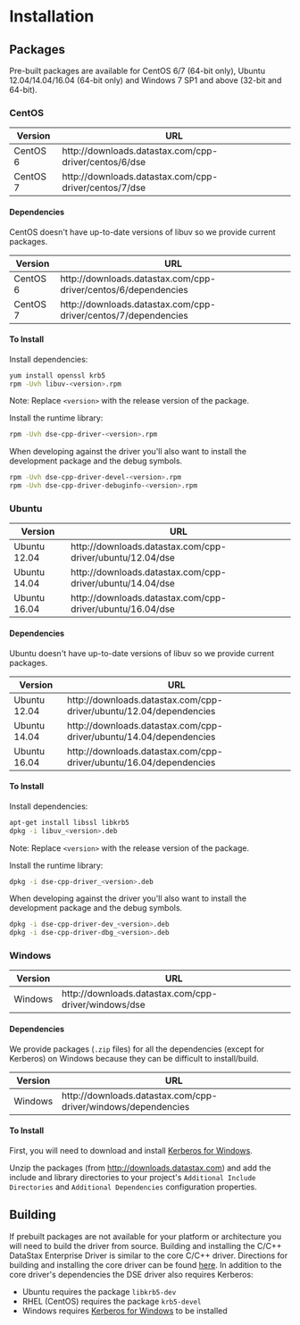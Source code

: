 # Installation

## Packages

Pre-built packages are available for CentOS 6/7 (64-bit only), Ubuntu
12.04/14.04/16.04 (64-bit only) and Windows 7 SP1 and above (32-bit and 64-bit).

### CentOS

<table class="table table-striped table-hover table-condensed">
  <thead>
    <tr>
      <th>Version</th>
      <th>URL</th>
    </tr>
  </thead>
  <tbody>
    <tr>
      <td>CentOS 6</td>
      <td>http://downloads.datastax.com/cpp-driver/centos/6/dse</td>
    </tr>
    <tr>
      <td>CentOS 7</td>
      <td>http://downloads.datastax.com/cpp-driver/centos/7/dse</td>
    </tr>
  </tbody>
</table>

#### Dependencies

CentOS doesn't have up-to-date versions of libuv so we provide current packages.

<table class="table table-striped table-hover table-condensed">
  <thead>
    <tr>
      <th>Version</th>
      <th>URL</th>
    </tr>
  </thead>
  <tbody>
    <tr>
      <td>CentOS 6</td>
      <td>http://downloads.datastax.com/cpp-driver/centos/6/dependencies</td>
    </tr>
    <tr>
      <td>CentOS 7</td>
      <td>http://downloads.datastax.com/cpp-driver/centos/7/dependencies</td>
    </tr>
  </tbody>
</table>

#### To Install

Install dependencies:

```bash
yum install openssl krb5
rpm -Uvh libuv-<version>.rpm
```

Note: Replace `<version>` with the release version of the package.

Install the runtime library:

```bash
rpm -Uvh dse-cpp-driver-<version>.rpm
```

When developing against the driver you'll also want to install the development
package and the debug symbols.

```bash
rpm -Uvh dse-cpp-driver-devel-<version>.rpm
rpm -Uvh dse-cpp-driver-debuginfo-<version>.rpm
```

### Ubuntu

<table class="table table-striped table-hover table-condensed">
  <thead>
    <tr>
      <th>Version</th>
      <th>URL</th>
    </tr>
  </thead>
  <tbody>
    <tr>
      <td>Ubuntu 12.04</td>
      <td>http://downloads.datastax.com/cpp-driver/ubuntu/12.04/dse</td>
    </tr>
    <tr>
      <td>Ubuntu 14.04</td>
      <td>http://downloads.datastax.com/cpp-driver/ubuntu/14.04/dse</td>
    </tr>
    <tr>
      <td>Ubuntu 16.04</td>
      <td>http://downloads.datastax.com/cpp-driver/ubuntu/16.04/dse</td>
    </tr>
  </tbody>
</table>

#### Dependencies

Ubuntu doesn't have up-to-date versions of libuv so we provide current packages.

<table class="table table-striped table-hover table-condensed">
  <thead>
    <tr>
      <th>Version</th>
      <th>URL</th>
    </tr>
  </thead>
  <tbody>
    <tr>
      <td>Ubuntu 12.04</td>
      <td>http://downloads.datastax.com/cpp-driver/ubuntu/12.04/dependencies</td>
    </tr>
    <tr>
      <td>Ubuntu 14.04</td>
      <td>http://downloads.datastax.com/cpp-driver/ubuntu/14.04/dependencies</td>
    </tr>
    <tr>
      <td>Ubuntu 16.04</td>
      <td>http://downloads.datastax.com/cpp-driver/ubuntu/16.04/dependencies</td>
    </tr>
  </tbody>
</table>

#### To Install

Install dependencies:

```bash
apt-get install libssl libkrb5
dpkg -i libuv_<version>.deb
```

Note: Replace `<version>` with the release version of the package.

Install the runtime library:

```bash
dpkg -i dse-cpp-driver_<version>.deb
```

When developing against the driver you'll also want to install the development
package and the debug symbols.

```bash
dpkg -i dse-cpp-driver-dev_<version>.deb
dpkg -i dse-cpp-driver-dbg_<version>.deb
```

### Windows

<table class="table table-striped table-hover table-condensed">
  <thead>
    <tr>
      <th>Version</th>
      <th>URL</th>
    </tr>
  </thead>
  <tbody>
    <tr>
      <td>Windows</td>
      <td>http://downloads.datastax.com/cpp-driver/windows/dse</td>
    </tr>
  </tbody>
</table>

#### Dependencies

We provide packages (`.zip` files) for all the dependencies (except for
Kerberos) on Windows because they can be difficult to install/build.

<table class="table table-striped table-hover table-condensed">
  <thead>
    <tr>
      <th>Version</th>
      <th>URL</th>
    </tr>
  </thead>
  <tbody>
    <tr>
      <td>Windows</td>
      <td>http://downloads.datastax.com/cpp-driver/windows/dependencies</td>
    </tr>
  </tbody>
</table>

#### To Install

First, you will need to download and install [Kerberos for Windows].

Unzip the packages (from http://downloads.datastax.com) and add the include and
library directories to your project's `Additional Include Directories` and
`Additional Dependencies` configuration properties.

## Building

If prebuilt packages are not available for your platform or architecture you
will need to build the driver from source. Building and installing the C/C++
DataStax Enterprise Driver is similar to the core C/C++ driver. Directions
for building and installing the core driver can be found [here](/building/). In
addition to the core driver's dependencies the DSE driver also requires
Kerberos:

* Ubuntu requires the package `libkrb5-dev`
* RHEL (CentOS) requires the package `krb5-devel`
* Windows requires [Kerberos for Windows] to be installed

[Kerberos for Windows]: http://web.mit.edu/kerberos/dist/index.html
